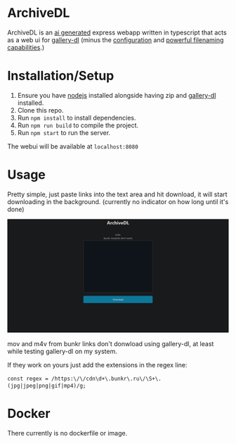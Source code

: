 # ArchiveDL

ArchiveDL is an [ai generated](https://chat.openai.com/chat) express webapp written in typescript that acts as a web ui for [gallery-dl](https://github.com/mikf/gallery-dl) (minus the [configuration](https://github.com/mikf/gallery-dl/blob/master/docs/configuration.rst) and [powerful filenaming capabilities](https://github.com/mikf/gallery-dl/blob/master/docs/formatting.md).)

# Installation/Setup

1. Ensure you have [nodejs](https://nodejs.org/en/download/) installed alongside having zip and [gallery-dl](https://github.com/mikf/gallery-dl) installed.
2. Clone this repo.
3. Run `npm install` to install dependencies.
4. Run `npm run build` to compile the project.
5. Run `npm start` to run the server.

The webui will be available at `localhost:8080`

# Usage

Pretty simple, just paste links into the text area and hit download, it will start downloading in the background. (currently no indicator on how long until it's done)

![Screenshot](./src/imgs/direct.png)

mov and m4v from bunkr links don't donwload using gallery-dl, at least while testing gallery-dl on my system.

If they work on yours just add the extensions in the regex line:

```
const regex = /https:\/\/cdn\d+\.bunkr\.ru\/\S+\.(jpg|jpeg|png|gif|mp4)/g;
```

# Docker

There currently is no dockerfile or image.
